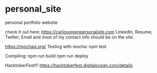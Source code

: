# personal_site
personal portfolio website

check it out here:
https://carlosgreenpersonalsite.com
LinkedIn, Resume, Twitter, Email and most of my contact info should be on the site.

https://mochajs.org/
Testing with mocha:
npm test

Compiling: 
npm run build
npm run deploy

HacktoberFest!!!
https://hacktoberfest.digitalocean.com/details
